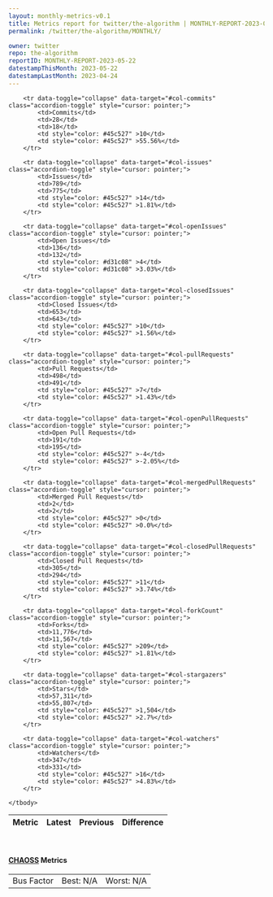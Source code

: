 ```yaml
---
layout: monthly-metrics-v0.1
title: Metrics report for twitter/the-algorithm | MONTHLY-REPORT-2023-05-22 | 2023-05-22
permalink: /twitter/the-algorithm/MONTHLY/

owner: twitter
repo: the-algorithm
reportID: MONTHLY-REPORT-2023-05-22
datestampThisMonth: 2023-05-22
datestampLastMonth: 2023-04-24
---
```



<table class="table table-condensed" style="border-collapse:collapse;">
    <thead>
    <tr>
        <th>Metric</th>
        <th>Latest</th>
        <th>Previous</th>
        <th colspan="2" style="text-align: center;">Difference</th>
    </tr>
    </thead>
    <tbody>

        <tr data-toggle="collapse" data-target="#col-commits" class="accordion-toggle" style="cursor: pointer;">
            <td>Commits</td>
            <td>28</td>
            <td>18</td>
            <td style="color: #45c527" >10</td>
            <td style="color: #45c527" >55.56%</td>
        </tr>
        
        <tr data-toggle="collapse" data-target="#col-issues" class="accordion-toggle" style="cursor: pointer;">
            <td>Issues</td>
            <td>789</td>
            <td>775</td>
            <td style="color: #45c527" >14</td>
            <td style="color: #45c527" >1.81%</td>
        </tr>
        
        <tr data-toggle="collapse" data-target="#col-openIssues" class="accordion-toggle" style="cursor: pointer;">
            <td>Open Issues</td>
            <td>136</td>
            <td>132</td>
            <td style="color: #d31c08" >4</td>
            <td style="color: #d31c08" >3.03%</td>
        </tr>
        
        <tr data-toggle="collapse" data-target="#col-closedIssues" class="accordion-toggle" style="cursor: pointer;">
            <td>Closed Issues</td>
            <td>653</td>
            <td>643</td>
            <td style="color: #45c527" >10</td>
            <td style="color: #45c527" >1.56%</td>
        </tr>
        
        <tr data-toggle="collapse" data-target="#col-pullRequests" class="accordion-toggle" style="cursor: pointer;">
            <td>Pull Requests</td>
            <td>498</td>
            <td>491</td>
            <td style="color: #45c527" >7</td>
            <td style="color: #45c527" >1.43%</td>
        </tr>
        
        <tr data-toggle="collapse" data-target="#col-openPullRequests" class="accordion-toggle" style="cursor: pointer;">
            <td>Open Pull Requests</td>
            <td>191</td>
            <td>195</td>
            <td style="color: #45c527" >-4</td>
            <td style="color: #45c527" >-2.05%</td>
        </tr>
        
        <tr data-toggle="collapse" data-target="#col-mergedPullRequests" class="accordion-toggle" style="cursor: pointer;">
            <td>Merged Pull Requests</td>
            <td>2</td>
            <td>2</td>
            <td style="color: #45c527" >0</td>
            <td style="color: #45c527" >0.0%</td>
        </tr>
        
        <tr data-toggle="collapse" data-target="#col-closedPullRequests" class="accordion-toggle" style="cursor: pointer;">
            <td>Closed Pull Requests</td>
            <td>305</td>
            <td>294</td>
            <td style="color: #45c527" >11</td>
            <td style="color: #45c527" >3.74%</td>
        </tr>
        
        <tr data-toggle="collapse" data-target="#col-forkCount" class="accordion-toggle" style="cursor: pointer;">
            <td>Forks</td>
            <td>11,776</td>
            <td>11,567</td>
            <td style="color: #45c527" >209</td>
            <td style="color: #45c527" >1.81%</td>
        </tr>
        
        <tr data-toggle="collapse" data-target="#col-stargazers" class="accordion-toggle" style="cursor: pointer;">
            <td>Stars</td>
            <td>57,311</td>
            <td>55,807</td>
            <td style="color: #45c527" >1,504</td>
            <td style="color: #45c527" >2.7%</td>
        </tr>
        
        <tr data-toggle="collapse" data-target="#col-watchers" class="accordion-toggle" style="cursor: pointer;">
            <td>Watchers</td>
            <td>347</td>
            <td>331</td>
            <td style="color: #45c527" >16</td>
            <td style="color: #45c527" >4.83%</td>
        </tr>
        
    </tbody>
</table>
<br>
<h4><a target="_blank" href="https://chaoss.community/">CHAOSS</a> Metrics</h4>

<table class="table table-condensed" style="border-collapse:collapse;">
    <tbody>
        <td>Bus Factor</td>
        <td>Best: N/A</td>
        <td>Worst: N/A</td>
    </tbody>
</table>
